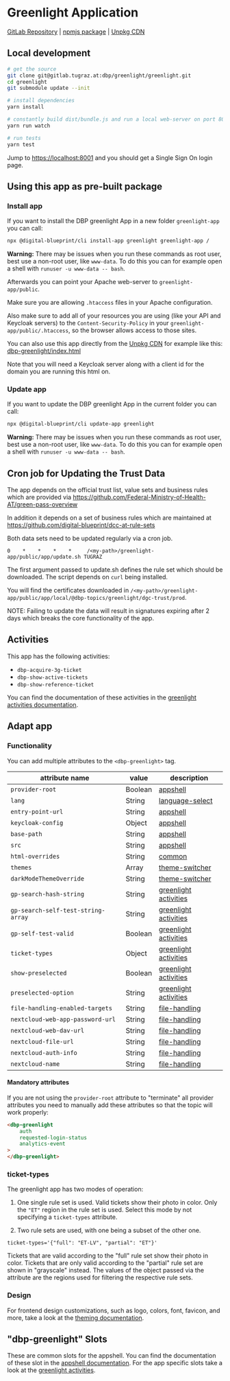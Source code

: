 # Greenlight Application

[GitLab Repository](https://gitlab.tugraz.at/dbp/greenlight/greenlight) |
[npmjs package](https://www.npmjs.com/package/@dbp-topics/greenlight) |
[Unpkg CDN](https://unpkg.com/browse/@dbp-topics/greenlight/)

## Local development

```bash
# get the source
git clone git@gitlab.tugraz.at:dbp/greenlight/greenlight.git
cd greenlight
git submodule update --init

# install dependencies
yarn install

# constantly build dist/bundle.js and run a local web-server on port 8001 
yarn run watch

# run tests
yarn test
```

Jump to <https://localhost:8001> and you should get a Single Sign On login page.

## Using this app as pre-built package

### Install app

If you want to install the DBP greenlight App in a new folder `greenlight-app` you can call:

```bash
npx @digital-blueprint/cli install-app greenlight greenlight-app /
```

**Warning:** There may be issues when you run these commands as root user, best use a non-root user, like `www-data`.
To do this you can for example open a shell with `runuser -u www-data -- bash`.

Afterwards you can point your Apache web-server to `greenlight-app/public`.

Make sure you are allowing `.htaccess` files in your Apache configuration.

Also make sure to add all of your resources you are using (like your API and Keycloak servers) to the
`Content-Security-Policy` in your `greenlight-app/public/.htaccess`, so the browser allows access to those sites.

You can also use this app directly from the [Unpkg CDN](https://unpkg.com/browse/@dbp-topics/greenlight/)
for example like this: [dbp-greenlight/index.html](https://gitlab.tugraz.at/dbp/greenlight/greenlight/-/tree/main/examples/dbp-greenlight/index.html)

Note that you will need a Keycloak server along with a client id for the domain you are running this html on.

### Update app

If you want to update the DBP greenlight App in the current folder you can call:

```bash
npx @digital-blueprint/cli update-app greenlight
```

**Warning:** There may be issues when you run these commands as root user, best use a non-root user, like `www-data`.
To do this you can for example open a shell with `runuser -u www-data -- bash`.

## Cron job for Updating the Trust Data

The app depends on the official trust list, value sets and business rules which
are provided via
https://github.com/Federal-Ministry-of-Health-AT/green-pass-overview

In addition it depends on a set of business rules which are maintained at
https://github.com/digital-blueprint/dcc-at-rule-sets

Both data sets need to be updated regularly via a cron job.

```
0    *    *    *    *     /<my-path>/greenlight-app/public/app/update.sh TUGRAZ
```

The first argument passed to update.sh defines the rule set which should be
downloaded. The script depends on `curl` being installed.

You will find the certificates downloaded in `/<my-path>/greenlight-app/public/app/local/@dbp-topics/greenlight/dgc-trust/prod`.

NOTE: Failing to update the data will result in signatures expiring after 2 days
which breaks the core functionality of the app.

## Activities
This app has the following activities:
- `dbp-acquire-3g-ticket`
- `dbp-show-active-tickets`
- `dbp-show-reference-ticket`

You can find the documentation of these activities in the [greenlight activities documentation](https://gitlab.tugraz.at/dbp/greenlight/greenlight/-/tree/main/src).

## Adapt app

### Functionality
You can add multiple attributes to the `<dbp-greenlight>` tag.

| attribute name | value | description |
|----------------|-------| ------------|
| `provider-root` | Boolean | [appshell](https://gitlab.tugraz.at/dbp/web-components/toolkit/-/tree/master/packages/app-shell) |
| `lang`         | String | [language-select](https://gitlab.tugraz.at/dbp/web-components/toolkit/-/tree/master/packages/language-select) | 
| `entry-point-url` | String | [appshell](https://gitlab.tugraz.at/dbp/web-components/toolkit/-/tree/master/packages/app-shell) |
| `keycloak-config` | Object | [appshell](https://gitlab.tugraz.at/dbp/web-components/toolkit/-/tree/master/packages/app-shell) |
| `base-path` | String | [appshell](https://gitlab.tugraz.at/dbp/web-components/toolkit/-/tree/master/packages/app-shell) |
| `src` | String | [appshell](https://gitlab.tugraz.at/dbp/web-components/toolkit/-/tree/master/packages/app-shell) |
| `html-overrides` | String | [common](https://gitlab.tugraz.at/dbp/web-components/toolkit/-/tree/master/packages/common) |
| `themes` | Array | [theme-switcher](https://gitlab.tugraz.at/dbp/web-components/toolkit/-/tree/master/packages/theme-switcher) |
| `darkModeThemeOverride` | String | [theme-switcher](https://gitlab.tugraz.at/dbp/web-components/toolkit/-/tree/master/packages/theme-switcher) |
| `gp-search-hash-string` | String | [greenlight activities](https://gitlab.tugraz.at/dbp/greenlight/greenlight/-/tree/main/src) |
| `gp-search-self-test-string-array` | String | [greenlight activities](https://gitlab.tugraz.at/dbp/greenlight/greenlight/-/tree/main/src) |
| `gp-self-test-valid` | Boolean | [greenlight activities](https://gitlab.tugraz.at/dbp/greenlight/greenlight/-/tree/main/src) |
| `ticket-types` | Object | [greenlight activities](https://gitlab.tugraz.at/dbp/greenlight/greenlight/-/tree/main/src) |
| `show-preselected` | Boolean | [greenlight activities](https://gitlab.tugraz.at/dbp/greenlight/greenlight/-/tree/main/src) |
| `preselected-option` | String | [greenlight activities](https://gitlab.tugraz.at/dbp/greenlight/greenlight/-/tree/main/src) |
| `file-handling-enabled-targets` | String | [file-handling](https://gitlab.tugraz.at/dbp/web-components/toolkit/-/tree/master/packages/file-handling) |
| `nextcloud-web-app-password-url` | String | [file-handling](https://gitlab.tugraz.at/dbp/web-components/toolkit/-/tree/master/packages/file-handling) |
| `nextcloud-web-dav-url` | String | [file-handling](https://gitlab.tugraz.at/dbp/web-components/toolkit/-/tree/master/packages/file-handling) |
| `nextcloud-file-url` | String | [file-handling](https://gitlab.tugraz.at/dbp/web-components/toolkit/-/tree/master/packages/file-handling) |
| `nextcloud-auth-info` | String | [file-handling](https://gitlab.tugraz.at/dbp/web-components/toolkit/-/tree/master/packages/file-handling) |
| `nextcloud-name` | String | [file-handling](https://gitlab.tugraz.at/dbp/web-components/toolkit/-/tree/master/packages/file-handling) |

#### Mandatory attributes

If you are not using the `provider-root` attribute to "terminate" all provider attributes
you need to manually add these attributes so that the topic will work properly:

```html
<dbp-greenlight
    auth
    requested-login-status
    analytics-event
>
</dbp-greenlight>
```

### ticket-types

The greenlight app has two modes of operation:

1) One single rule set is used. Valid tickets show their photo in color. Only the `"ET"` region in the rule set is used. Select this mode by not specifying a `ticket-types` attribute.

2) Two rule sets are used, with one being a subset of the other one.

`ticket-types='{"full": "ET-LV", "partial": "ET"}'`

Tickets that are valid according to the "full" rule set show their photo in color. Tickets that are only valid according to the "partial" rule set are shown in "grayscale" instead. The values of the object passed via the attribute are the regions used for filtering the respective rule sets.

### Design
For frontend design customizations, such as logo, colors, font, favicon, and more, take a look at the [theming documentation](https://dbp-demo.tugraz.at/dev-guide/frontend/theming/).


## "dbp-greenlight" Slots

These are common slots for the appshell. You can find the documentation of these slot in the [appshell documentation](https://gitlab.tugraz.at/dbp/web-components/toolkit/-/tree/master/packages/app-shell).
For the app specific slots take a look at the [greenlight activities](https://gitlab.tugraz.at/dbp/greenlight/greenlight/-/tree/main/src).

